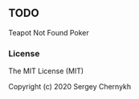 ## TODO

Teapot Not Found Poker

### License

The MIT License (MIT)

Copyright (c) 2020 Sergey Chernykh